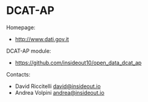 DCAT-AP
=======

Homepage:
* http://www.dati.gov.it

DCAT-AP module:
* https://github.com/insideout10/open_data_dcat_ap

Contacts: 
* David Riccitelli <david@insideout.io>
* Andrea Volpini <andrea@insideout.io>